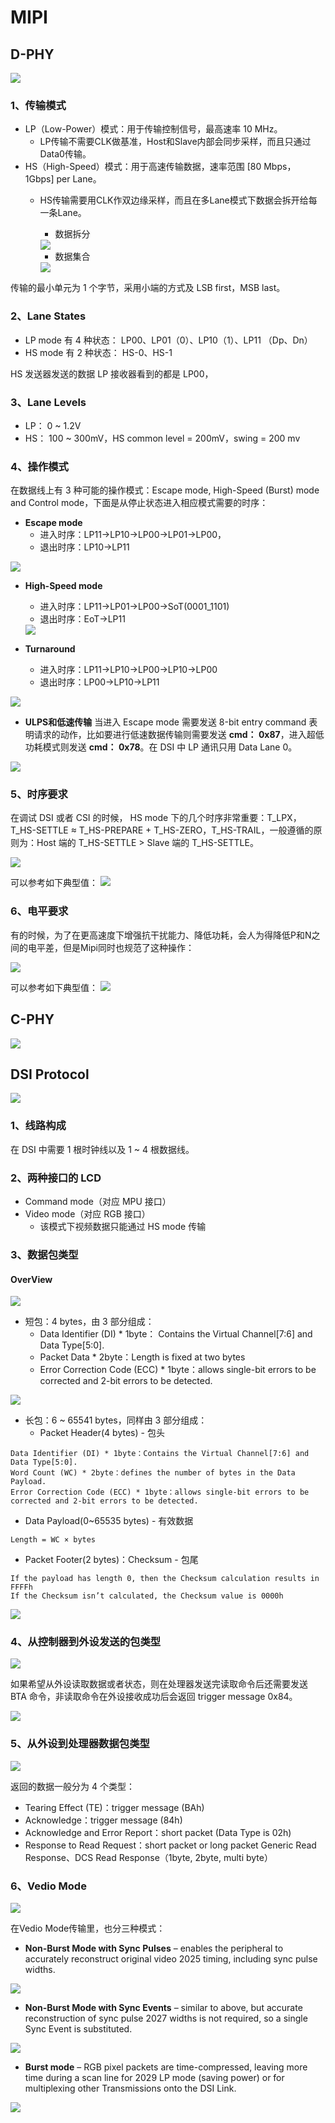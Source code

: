 # MIPI

## D-PHY

<img src="https://github.com/lowkeyway/Embedded/blob/master/Hardware/Hardware%20Interface/PictureSrc/MIPI/MIPI%20D%20Option.png">

### 1、传输模式

+ LP（Low-Power）模式：用于传输控制信号，最高速率 10 MHz。
  + LP传输不需要CLK做基准，Host和Slave内部会同步采样，而且只通过Data0传输。
+ HS（High-Speed）模式：用于高速传输数据，速率范围 [80 Mbps， 1Gbps] per Lane。
  + HS传输需要用CLK作双边缘采样，而且在多Lane模式下数据会拆开给每一条Lane。
    + 数据拆分
    <img src="https://github.com/lowkeyway/Embedded/blob/master/Hardware/Hardware%20Interface/PictureSrc/MIPI/MIPI%20%E5%A4%9A%E6%80%BB%E7%BA%BF%E6%95%B0%E6%8D%AE%E5%88%86%E9%85%8D.png">

    + 数据集合
    <img src="https://github.com/lowkeyway/Embedded/blob/master/Hardware/Hardware%20Interface/PictureSrc/MIPI/MIPI%20%E5%A4%9A%E6%80%BB%E7%BA%BF%E6%95%B0%E6%8D%AE%E9%9B%86%E5%90%88.png">
    
传输的最小单元为 1 个字节，采用小端的方式及 LSB first，MSB last。


### 2、Lane States

+ LP mode 有 4 种状态： LP00、LP01（0）、LP10（1）、LP11 （Dp、Dn）
+ HS mode 有 2 种状态： HS-0、HS-1

HS 发送器发送的数据 LP 接收器看到的都是 LP00，


### 3、Lane Levels

+ LP： 0 ~ 1.2V
+ HS： 100 ~ 300mV，HS common level = 200mV，swing = 200 mv


### 4、操作模式

在数据线上有 3 种可能的操作模式：Escape mode, High-Speed (Burst) mode and Control mode，下面是从停止状态进入相应模式需要的时序：

+ **Escape mode** 
  + 进入时序：LP11→LP10→LP00→LP01→LP00，
  + 退出时序：LP10→LP11

<img src="https://github.com/lowkeyway/Embedded/blob/master/Hardware/Hardware%20Interface/PictureSrc/MIPI/MIPI%20Escape%20Enter.png">

+ **High-Speed mode**
  + 进入时序：LP11→LP01→LP00→SoT(0001_1101)
  + 退出时序：EoT→LP11
  
  <img src="https://github.com/lowkeyway/Embedded/blob/master/Hardware/Hardware%20Interface/PictureSrc/MIPI/MIPI%20HS-LP.png">
  
+ **Turnaround**
  + 进入时序：LP11→LP10→LP00→LP10→LP00
  + 退出时序：LP00→LP10→LP11

<img src="https://github.com/lowkeyway/Embedded/blob/master/Hardware/Hardware%20Interface/PictureSrc/MIPI/MIPI%20Turn%20Around.png">

+ **ULPS和低速传输**
当进入 Escape mode 需要发送 8-bit entry command 表明请求的动作，比如要进行低速数据传输则需要发送 **cmd： 0x87**，进入超低功耗模式则发送 **cmd： 0x78**。在 DSI 中 LP 通讯只用 Data Lane 0。

<img src="https://github.com/lowkeyway/Embedded/blob/master/Hardware/Hardware%20Interface/PictureSrc/ULPS%20Enter.png">


 ### 5、时序要求
 
 在调试 DSI 或者 CSI 的时候， HS mode 下的几个时序非常重要：T_LPX，T_HS-SETTLE ≈ T_HS-PREPARE + T_HS-ZERO，T_HS-TRAIL，一般遵循的原则为：Host 端的 T_HS-SETTLE > Slave 端的 T_HS-SETTLE。

<img src="https://github.com/lowkeyway/Embedded/blob/master/Hardware/Hardware%20Interface/PictureSrc/MIPI/MIPI%20Transfer%20Timming.png">

可以参考如下典型值：
<img src="https://github.com/lowkeyway/Embedded/blob/master/Hardware/Hardware%20Interface/PictureSrc/MIPI/MIPI%20Transfer%20Timming%20Data.png">

### 6、电平要求

有的时候，为了在更高速度下增强抗干扰能力、降低功耗，会人为得降低P和N之间的电平差，但是Mipi同时也规范了这种操作：

<img src="https://github.com/lowkeyway/Embedded/blob/master/Hardware/Hardware%20Interface/PictureSrc/MIPI/MIPI%20Voltage%20Levels.png">

可以参考如下典型值：
<img src="https://github.com/lowkeyway/Embedded/blob/master/Hardware/Hardware%20Interface/PictureSrc/MIPI/MIPI%20Voltage%20Levels%20Data.png">

## C-PHY

<img src="https://github.com/lowkeyway/Embedded/blob/master/Hardware/Hardware%20Interface/PictureSrc/MIPI/MIPI%20C%20Option.png">


## DSI Protocol

<img src="https://github.com/lowkeyway/Embedded/blob/master/Hardware/Hardware%20Interface/PictureSrc/MIPI/MIPI%20DSI%20layer.png">

### 1、线路构成

在 DSI 中需要 1 根时钟线以及 1 ~ 4 根数据线。

### 2、两种接口的 LCD

+ Command mode（对应 MPU 接口）
+ Video mode（对应 RGB 接口）
  + 该模式下视频数据只能通过 HS mode 传输
  
### 3、数据包类型

#### OverView

<img src="https://github.com/lowkeyway/Embedded/blob/master/Hardware/Hardware%20Interface/PictureSrc/MIPI/MIPI%20HS%20Transmist%20with%20EoTP.png">

+ 短包：4 bytes，由 3 部分组成：
  + Data Identifier (DI) * 1byte： Contains the Virtual Channel[7:6] and Data Type[5:0].
  + Packet Data * 2byte：Length is fixed at two bytes
  + Error Correction Code (ECC) * 1byte：allows single-bit errors to be corrected and 2-bit errors to be detected.

<img src="https://github.com/lowkeyway/Embedded/blob/master/Hardware/Hardware%20Interface/PictureSrc/MIPI/MIPI%20Short%20Package%20Struct.png">

+ 长包：6 ~ 65541 bytes，同样由 3 部分组成：
  + Packet Header(4 bytes) - 包头
```
Data Identifier (DI) * 1byte：Contains the Virtual Channel[7:6] and Data Type[5:0].
Word Count (WC) * 2byte：defines the number of bytes in the Data Payload.
Error Correction Code (ECC) * 1byte：allows single-bit errors to be corrected and 2-bit errors to be detected.
```

+ Data Payload(0~65535 bytes) - 有效数据

```
Length = WC × bytes
```

  + Packet Footer(2 bytes)：Checksum - 包尾
  
```
If the payload has length 0, then the Checksum calculation results in FFFFh
If the Checksum isn’t calculated, the Checksum value is 0000h
```
<img src="https://github.com/lowkeyway/Embedded/blob/master/Hardware/Hardware%20Interface/PictureSrc/MIPI/MIPI%20Long%20Package%20Struct.png">

### 4、从控制器到外设发送的包类型

<img src="https://github.com/lowkeyway/Embedded/blob/master/Hardware/Hardware%20Interface/PictureSrc/MIPI%20DATA%20TYPE.png">

如果希望从外设读取数据或者状态，则在处理器发送完读取命令后还需要发送 BTA 命令，非读取命令在外设接收成功后会返回 trigger message 0x84。

<img src="https://github.com/lowkeyway/Embedded/blob/master/Hardware/Hardware%20Interface/PictureSrc/MIPI/MIPI%20CMD%20Identifier%20Byte.png">

### 5、从外设到处理器数据包类型

<img src="https://github.com/lowkeyway/Embedded/blob/master/Hardware/Hardware%20Interface/PictureSrc/MIPI/MIPI%20Package%20Peripheral-to-Processor.bmp">

返回的数据一般分为 4 个类型：

+ Tearing Effect (TE)：trigger message (BAh)
+ Acknowledge：trigger message (84h)
+ Acknowledge and Error Report：short packet (Data Type is 02h)
+ Response to Read Request：short packet or long packet
Generic Read Response、DCS Read Response（1byte, 2byte, multi byte）

### 6、Vedio Mode

<img src="https://github.com/lowkeyway/Embedded/blob/master/Hardware/Hardware%20Interface/PictureSrc/MIPI/MIPI%20Video%20Mode.png">

在Vedio Mode传输里，也分三种模式：
+ **Non-Burst Mode with Sync Pulses** – enables the peripheral to accurately reconstruct original video 2025 timing, including sync pulse widths. 

<img src="https://github.com/lowkeyway/Embedded/blob/master/Hardware/Hardware%20Interface/PictureSrc/MIPI/MIPI%20Video%20Mode.png">

+ **Non-Burst Mode with Sync Events** – similar to above, but accurate reconstruction of sync pulse 2027 widths is not required, so a single Sync Event is substituted. 

<img src="https://github.com/lowkeyway/Embedded/blob/master/Hardware/Hardware%20Interface/PictureSrc/MIPI/MIPI%20Video%20Mode-Non-Burst%20with%20Sync%20Events.png">

+ **Burst mode** – RGB pixel packets are time-compressed, leaving more time during a scan line for 2029 LP mode (saving power) or for multiplexing other Transmissions onto the DSI Link.

<img src="https://github.com/lowkeyway/Embedded/blob/master/Hardware/Hardware%20Interface/PictureSrc/MIPI/MIPI%20Video%20Mode-Burst.png">
